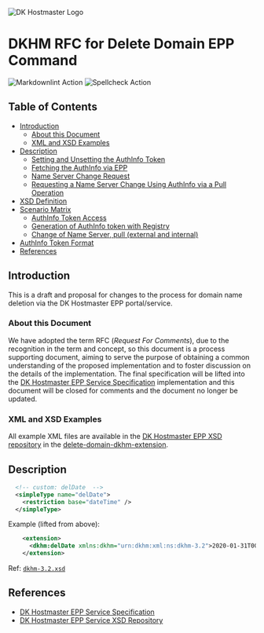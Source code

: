 ![DK Hostmaster Logo](https://www.dk-hostmaster.dk/sites/default/files/dk-logo_0.png)

# DKHM RFC for Delete Domain EPP Command

![Markdownlint Action](https://github.com/DK-Hostmaster/DKHM-RFC-Delete-Domain/workflows/Markdownlint%20Action/badge.svg)
![Spellcheck Action](https://github.com/DK-Hostmaster/DKHM-RFC-Delete-Domain/workflows/Spellcheck%20Action/badge.svg)

## Table of Contents

<!-- MarkdownTOC bracket=round levels="1,2,3,4" indent="  " autolink="true" autoanchor="true" -->

- [Introduction](#introduction)
  - [About this Document](#about-this-document)
  - [XML and XSD Examples](#xml-and-xsd-examples)
- [Description](#description)
  - [Setting and Unsetting the AuthInfo Token](#setting-and-unsetting-the-authinfo-token)
  - [Fetching the AuthInfo via EPP](#fetching-the-authinfo-via-epp)
  - [Name Server Change Request](#name-server-change-request)
  - [Requesting a Name Server Change Using AuthInfo via a Pull Operation](#requesting-a-name-server-change-using-authinfo-via-a-pull-operation)
- [XSD Definition](#xsd-definition)
- [Scenario Matrix](#scenario-matrix)
  - [AuthInfo Token Access](#authinfo-token-access)
  - [Generation of AuthInfo token with Registry](#generation-of-authinfo-token-with-registry)
  - [Change of Name Server, pull \(external and internal\)](#change-of-name-server-pull-external-and-internal)
- [AuthInfo Token Format](#authinfo-token-format)
- [References](#references)

<!-- /MarkdownTOC -->

<a id="introduction"></a>
## Introduction

This is a draft and proposal for changes to the process for domain name deletion via the DK Hostmaster EPP portal/service.

<a id="about-this-document"></a>
### About this Document

We have adopted the term RFC (_Request For Comments_), due to the recognition in the term and concept, so this document is a process supporting document, aiming to serve the purpose of obtaining a common understanding of the proposed implementation and to foster discussion on the details of the implementation. The final specification will be lifted into the [DK Hostmaster EPP Service Specification](https://github.com/DK-Hostmaster/epp-service-specification) implementation and this document will be closed for comments and the document no longer be updated.

<a id="xml-and-xsd-examples"></a>
### XML and XSD Examples

All example XML files are available in the [DK Hostmaster EPP XSD repository](https://github.com/DK-Hostmaster/epp-xsd-files) in the [delete-domain-dkhm-extension](https://github.com/DK-Hostmaster/epp-xsd-files/tree/delete-domain-dkhm-extension).

<a id="description"></a>
## Description

```xsd
  <!-- custom: delDate  -->
  <simpleType name="delDate">
    <restriction base="dateTime" />
  </simpleType>
```

Example (lifted from above):

```xml
    <extension>
      <dkhm:delDate xmlns:dkhm="urn:dkhm:xml:ns:dkhm-3.2">2020-01-31T00:00:00.0Z</dkhm:delDate>
    </extension>
```

Ref: [`dkhm-3.2.xsd`](https://raw.githubusercontent.com/DK-Hostmaster/epp-xsd-files/master/dkhm-3.2.xsd)

<a id="references"></a>
## References

- [DK Hostmaster EPP Service Specification](https://github.com/DK-Hostmaster/epp-service-specification)
- [DK Hostmaster EPP Service XSD Repository](https://github.com/DK-Hostmaster/epp-xsd-files)

